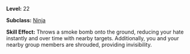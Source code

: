 <!-- TITLE: Skill: Smoke Bomb I -->
<!-- SUBTITLE:  -->

**Level:** 22

**Subclass:** [Ninja](ninja)

**Skill Effect:** Throws a smoke bomb onto the ground, reducing your hate instantly and over time with nearby targets.  Additionally, you and your nearby group members are shrouded, providing invisibility.